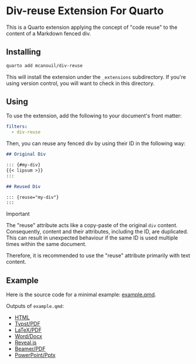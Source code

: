 # Div-reuse Extension For Quarto

This is a Quarto extension applying the concept of "code reuse" to the content of a Markdown fenced div.

## Installing

```bash
quarto add mcanouil/div-reuse
```

This will install the extension under the `_extensions` subdirectory.
If you're using version control, you will want to check in this directory.

## Using

To use the extension, add the following to your document's front matter:

```yaml
filters:
  - div-reuse
```

Then, you can reuse any fenced div by using their ID in the following way:

```markdown
## Original Div

::: {#my-div}
{{< lipsum >}}
:::

## Reused Div

::: {reuse="my-div"}
:::
```

> [!IMPORTANT]
> The "reuse" attribute acts like a copy-paste of the original `div` content.
> Consequently, content and their attributes, including the ID, are duplicated.
> This can result in unexpected behaviour if the same ID is used multiple times within the same document.
>
> Therefore, it is recommended to use the "reuse" attribute primarily with text content.

## Example

Here is the source code for a minimal example: [example.qmd](example.qmd).

Outputs of `example.qmd`:

- [HTML](https://m.canouil.dev/quarto-div-reuse/)
- [Typst/PDF](https://m.canouil.dev/quarto-div-reuse/div-reuse-typst.pdf)
- [LaTeX/PDF](https://m.canouil.dev/quarto-div-reuse/div-reuse-latex.pdf)
- [Word/Docx](https://m.canouil.dev/quarto-div-reuse/div-reuse-openxml.docx)
- [Reveal.js](https://m.canouil.dev/quarto-div-reuse/div-reuse-revealjs.html)
- [Beamer/PDF](https://m.canouil.dev/quarto-div-reuse/div-reuse-beamer.pdf)
- [PowerPoint/Pptx](https://m.canouil.dev/quarto-div-reuse/div-reuse-pptx.pptx)
